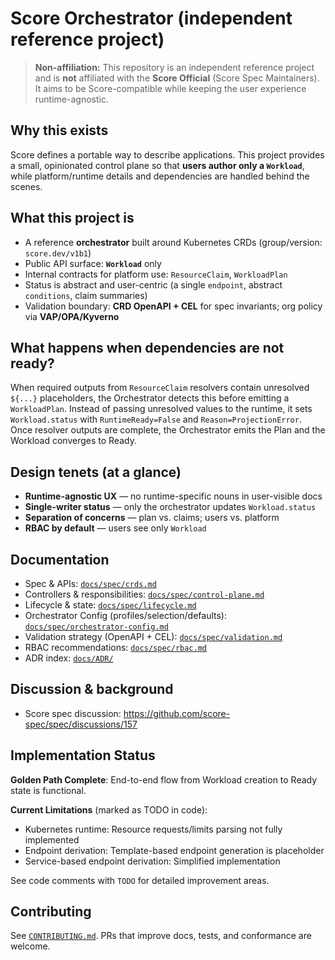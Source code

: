 # Score Orchestrator (independent reference project)

> **Non-affiliation:** This repository is an independent reference project and is **not** affiliated with the **Score Official** (Score Spec Maintainers). It aims to be Score-compatible while keeping the user experience runtime-agnostic.

## Why this exists
Score defines a portable way to describe applications. This project provides a small, opinionated control plane so that **users author only a `Workload`**, while platform/runtime details and dependencies are handled behind the scenes.

## What this project is
- A reference **orchestrator** built around Kubernetes CRDs (group/version: `score.dev/v1b1`)
- Public API surface: **`Workload`** only
- Internal contracts for platform use: `ResourceClaim`, `WorkloadPlan`
- Status is abstract and user-centric (a single `endpoint`, abstract `conditions`, claim summaries)
- Validation boundary: **CRD OpenAPI + CEL** for spec invariants; org policy via **VAP/OPA/Kyverno**

## What happens when dependencies are not ready?
When required outputs from `ResourceClaim` resolvers contain unresolved `${...}` placeholders, the Orchestrator detects this before emitting a `WorkloadPlan`. Instead of passing unresolved values to the runtime, it sets `Workload.status` with `RuntimeReady=False` and `Reason=ProjectionError`. Once resolver outputs are complete, the Orchestrator emits the Plan and the Workload converges to Ready.

## Design tenets (at a glance)
- **Runtime-agnostic UX** — no runtime-specific nouns in user-visible docs
- **Single-writer status** — only the orchestrator updates `Workload.status`
- **Separation of concerns** — plan vs. claims; users vs. platform
- **RBAC by default** — users see only `Workload`

## Documentation
- Spec & APIs: [`docs/spec/crds.md`](docs/spec/crds.md)
- Controllers & responsibilities: [`docs/spec/control-plane.md`](docs/spec/control-plane.md)
- Lifecycle & state: [`docs/spec/lifecycle.md`](docs/spec/lifecycle.md)
- Orchestrator Config (profiles/selection/defaults): [`docs/spec/orchestrator-config.md`](docs/spec/orchestrator-config.md)
- Validation strategy (OpenAPI + CEL): [`docs/spec/validation.md`](docs/spec/validation.md)
- RBAC recommendations: [`docs/spec/rbac.md`](docs/spec/rbac.md)
- ADR index: [`docs/ADR/`](docs/ADR/)

## Discussion & background
- Score spec discussion: https://github.com/score-spec/spec/discussions/157

## Implementation Status

**Golden Path Complete**: End-to-end flow from Workload creation to Ready state is functional.

**Current Limitations** (marked as TODO in code):
- Kubernetes runtime: Resource requests/limits parsing not fully implemented
- Endpoint derivation: Template-based endpoint generation is placeholder
- Service-based endpoint derivation: Simplified implementation

See code comments with `TODO` for detailed improvement areas.

## Contributing
See [`CONTRIBUTING.md`](CONTRIBUTING.md). PRs that improve docs, tests, and conformance are welcome.